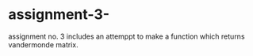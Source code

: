 # assignment-3-
assignment no. 3 
includes an attemppt to make a function which returns vandermonde matrix.

